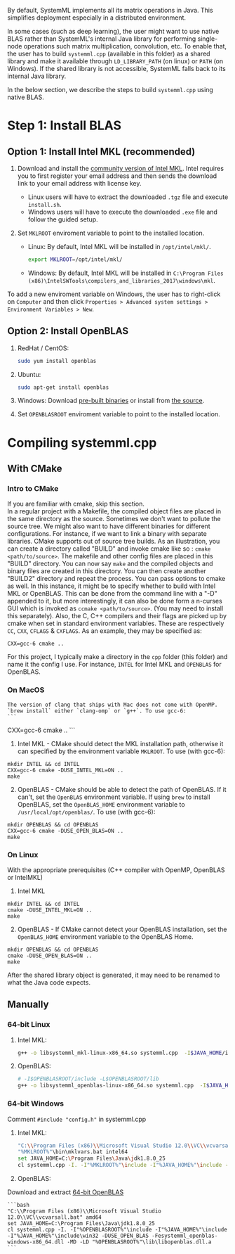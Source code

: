 <!--
{% comment %}
Licensed to the Apache Software Foundation (ASF) under one or more
contributor license agreements.  See the NOTICE file distributed with
this work for additional information regarding copyright ownership.
The ASF licenses this file to you under the Apache License, Version 2.0
(the "License"); you may not use this file except in compliance with
the License.  You may obtain a copy of the License at

http://www.apache.org/licenses/LICENSE-2.0

Unless required by applicable law or agreed to in writing, software
distributed under the License is distributed on an "AS IS" BASIS,
WITHOUT WARRANTIES OR CONDITIONS OF ANY KIND, either express or implied.
See the License for the specific language governing permissions and
limitations under the License.
{% endcomment %}
-->


By default, SystemML implements all its matrix operations in Java.
This simplifies deployment especially in a distributed environment.

In some cases (such as deep learning), the user might want to use native BLAS
rather than SystemML's internal Java library for performing single-node
operations such matrix multiplication, convolution, etc.
To enable that, the user has to build `systemml.cpp` (available in this folder)
as a shared library and make it available through `LD_LIBRARY_PATH` (on linux)
or `PATH` (on Windows). If the shared library is not accessible, SystemML
falls back to its internal Java library.

In the below section, we describe the steps to build `systemml.cpp` using native BLAS.

# Step 1: Install BLAS

## Option 1: Install Intel MKL (recommended)

1. Download and install the [community version of Intel MKL](https://software.intel.com/sites/campaigns/nest/).
Intel requires you to first register your email address and then sends the download link to your email address
with license key.

	* Linux users will have to extract the downloaded `.tgz` file and execute `install.sh`.
	* Windows users will have to execute the downloaded `.exe` file and follow the guided setup.

2. Set `MKLROOT` enviroment variable to point to the installed location.

	* Linux: By default, Intel MKL will be installed in `/opt/intel/mkl/`.

		```bash
		export MKLROOT=/opt/intel/mkl/
		```

	* Windows: By default, Intel MKL will be installed in `C:\Program Files (x86)\IntelSWTools\compilers_and_libraries_2017\windows\mkl`.

To add a new enviroment variable on Windows, the user has to right-click on `Computer` and then click `Properties > Advanced system settings > Environment Variables > New`.

## Option 2: Install OpenBLAS  

1. RedHat / CentOS:
	```bash
	sudo yum install openblas
	```

2. Ubuntu:
	```bash
	sudo apt-get install openblas
	```

3. Windows:
Download [pre-built binaries](https://sourceforge.net/projects/openblas/) or install from [the source](https://github.com/xianyi/OpenBLAS).

4. Set `OPENBLASROOT` enviroment variable to point to the installed location.

# Compiling systemml.cpp

## With CMake

### Intro to CMake
If you are familiar with cmake, skip this section.<br/>
In a regular project with a Makefile, the compiled object files are placed in the same directory as the source.
Sometimes we don't want to pollute the source tree. We might also want to have different binaries for different configurations. For instance, if we want to link a binary with separate libraries.
CMake supports out of source tree builds. As an illustration, you can create a directory called "BUILD" and invoke cmake like so : `cmake <path/to/source>`. The makefile and other config files are placed in this "BUILD" directory. You can now say `make` and the compiled objects and binary files are created in this directory. You can then create another "BUILD2" directory and repeat the process.
You can pass options to cmake as well. In this instance, it might be to specify whether to build with Intel MKL or OpenBLAS. This can be done from the command line with a "-D" appended to it, but more interestingly, it can also be done form a n-curses GUI which is invoked as `ccmake <path/to/source>`. (You may need to install this separately).
Also, the C, C++ compilers and their flags are picked up by cmake when set in standard environment variables. These are respectively `CC`, `CXX`, `CFLAGS` & `CXFLAGS`. As an example, they may be specified as:
```
CXX=gcc-6 cmake ..
```
For this project, I typically make a directory in the `cpp` folder (this folder) and name it the config I use. For instance, `INTEL` for Intel MKL and `OPENBLAS` for OpenBLAS.


### On MacOS
	The version of clang that ships with Mac does not come with OpenMP. `brew install` either `clang-omp` or `g++`. To use gcc-6:
	```
CXX=gcc-6 cmake ..
	```
1. Intel MKL - CMake should detect the MKL installation path, otherwise it can specified by the environment variable `MKLROOT`. To use (with gcc-6):
```
mkdir INTEL && cd INTEL
CXX=gcc-6 cmake -DUSE_INTEL_MKL=ON ..
make
```
2. OpenBLAS - CMake should be able to detect the path of OpenBLAS. If it can't, set the `OpenBLAS` environment variable. If using `brew` to install OpenBLAS, set the `OpenBLAS_HOME` environment variable to `/usr/local/opt/openblas/`. To use (with gcc-6):
```
mkdir OPENBLAS && cd OPENBLAS
CXX=gcc-6 cmake -DUSE_OPEN_BLAS=ON ..
make
```

### On Linux
With the appropriate prerequisites (C++ compiler with OpenMP, OpenBLAS or IntelMKL)
1. Intel MKL
```
mkdir INTEL && cd INTEL
cmake -DUSE_INTEL_MKL=ON ..
make
```
2. OpenBLAS - If CMake cannot detect your OpenBLAS installation, set the `OpenBLAS_HOME` environment variable to the OpenBLAS Home.
```
mkdir OPENBLAS && cd OPENBLAS
cmake -DUSE_OPEN_BLAS=ON ..
make
```

After the shared library object is generated, it may need to be renamed to what the Java code expects.



## Manually

### 64-bit Linux

1. Intel MKL:

	```bash
	g++ -o libsystemml_mkl-linux-x86_64.so systemml.cpp  -I$JAVA_HOME/include -I$MKLROOT/include -I$JAVA_HOME/include/linux -lmkl_rt -lpthread -lm -ldl -L$MKLROOT/lib/intel64 -m64 -Wl,--no-as-needed -fopenmp -O3 -shared -fPIC
	```

2. OpenBLAS:

	```bash
	# -I$OPENBLASROOT/include -L$OPENBLASROOT/lib
	g++ -o libsystemml_openblas-linux-x86_64.so systemml.cpp  -I$JAVA_HOME/include  -I$JAVA_HOME/include/linux -lopenblas -lpthread -lm -ldl -DUSE_OPEN_BLAS -fopenmp -O3 -shared -fPIC
	```

### 64-bit Windows

Comment `#include "config.h"` in systemml.cpp

1. Intel MKL:

	```bash
	"C:\\Program Files (x86)\\Microsoft Visual Studio 12.0\\VC\\vcvarsall.bat" amd64
	"%MKLROOT%"\bin\mklvars.bat intel64
	set JAVA_HOME=C:\Program Files\Java\jdk1.8.0_25
	cl systemml.cpp -I. -I"%MKLROOT%"\include -I"%JAVA_HOME%"\include -I"%JAVA_HOME%"\include\win32 -Fesystemml_mkl-windows-x86_64.dll -MD -LD  "%MKLROOT%"\lib\intel64_win\mkl_intel_thread_dll.lib "%MKLROOT%"\lib\intel64_win\mkl_core_dll.lib "%MKLROOT%"\lib\intel64_win\mkl_intel_lp64_dll.lib
	```


2. OpenBLAS:

Download and extract [64-bit OpenBLAS](https://sourceforge.net/projects/openblas/files/v0.2.19/OpenBLAS-v0.2.19-Win64-int32.zip/download)

	```bash
	"C:\\Program Files (x86)\\Microsoft Visual Studio 12.0\\VC\\vcvarsall.bat" amd64
	set JAVA_HOME=C:\Program Files\Java\jdk1.8.0_25
	cl systemml.cpp -I. -I"%OPENBLASROOT%"\include -I"%JAVA_HOME%"\include -I"%JAVA_HOME%"\include\win32 -DUSE_OPEN_BLAS -Fesystemml_openblas-windows-x86_64.dll -MD -LD "%OPENBLASROOT%"\lib\libopenblas.dll.a
	```
